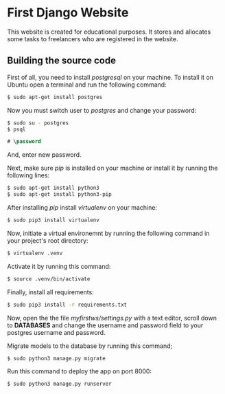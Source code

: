 # First Django Website

This website is created for educational purposes. It stores and allocates some tasks to freelancers who are registered in the website. 

## Building the source code

First of all, you need to install *postgresql* on your machine.
To install it on Ubuntu open a terminal and run the following command:

```bash
$ sudo apt-get install postgres
```

Now you must switch user to *postgres* and change your password:

```bash
$ sudo su - postgres
$ psql
```
```sql 
# \password
```
 
And, enter new password.


Next, make sure *pip* is installed on your machine or install it by running the following lines:

```bash
$ sudo apt-get install python3
$ sudo apt-get install python3-pip
```

After installing *pip* install *virtualenv* on your machine:

```bash
$ sudo pip3 install virtualenv
```

Now, initiate a virtual environemnt by running the following command in your project's root directory:

```bash
$ virtualenv .venv
```

Activate it by running this command:

```bash
$ source .venv/bin/activate
```

Finally, install all requirements:

```bash
$ sudo pip3 install -r requirements.txt
```

Now, open the the file *myfirstws/settings.py* with a text editor, scroll down to **DATABASES**  and change the username and password field to your postgres username and password. 

Migrate models to the database by running this command;

```bash
$ sudo python3 manage.py migrate
```

Run this command to deploy the app on port 8000:

```bash
$ sudo python3 manage.py runserver
```



